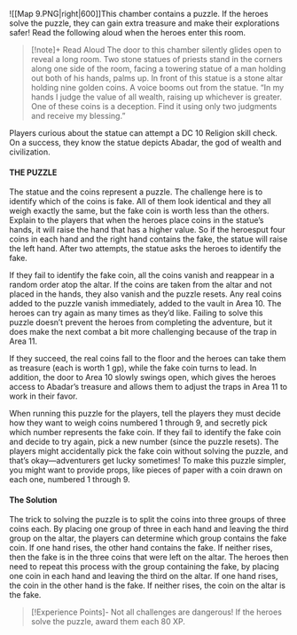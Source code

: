![[Map 9.PNG|right|600]]This chamber contains a puzzle. If the heroes solve the puzzle, they can gain extra treasure and make their explorations safer! Read the following aloud when the heroes enter this room.

> [!note]+ Read Aloud
> The door to this chamber silently glides open to reveal a long room. Two stone statues of priests stand in the corners along one side of the room, facing a towering statue of a man holding out both of his hands, palms up. In front of this statue is a stone altar holding nine golden coins. A voice booms out from the statue. “In my hands I judge the value of all wealth, raising up whichever is greater. One of these coins is a deception. Find it using only two judgments and receive my blessing.” 

Players curious about the statue can attempt a DC 10 Religion skill check. On a success, they know the statue depicts Abadar, the god of wealth and civilization.

#### THE PUZZLE 
The statue and the coins represent a puzzle. The challenge here is to identify which of the coins is fake. All of them look identical and they all weigh exactly the same, but the fake coin is worth less than the others. Explain to the players that when the heroes place coins in the statue’s hands, it will raise the hand that has a higher value. So if the heroesput four coins in each hand and the right hand contains the fake, the statue will raise the left hand. After two attempts, the statue asks the heroes to identify the fake. 

If they fail to identify the fake coin, all the coins vanish and reappear in a random order atop the altar. If the coins are taken from the altar and not placed in the hands, they also vanish and the puzzle resets. Any real coins added to the puzzle vanish immediately, added to the vault in Area 10. The heroes can try again as many times as they’d like. Failing to solve this puzzle doesn’t prevent the heroes from completing the adventure, but it does make the next combat a bit more challenging because of the trap in Area 11. 

If they succeed, the real coins fall to the floor and the heroes can take them as treasure (each is worth 1 gp), while the fake coin turns to lead. In addition, the door to Area 10 slowly swings open, which gives the heroes access to Abadar’s treasure and allows them to adjust the traps in Area 11 to work in their favor. 

When running this puzzle for the players, tell the players they must decide how they want to weigh coins numbered 1 through 9, and secretly pick which number represents the fake coin. If they fail to identify the fake coin and decide to try again, pick a new number (since the puzzle resets). The players might accidentally pick the fake coin without solving the puzzle, and that’s okay—adventurers get lucky sometimes! To make this puzzle simpler, you might want to provide props, like pieces of paper with a coin drawn on each one, numbered 1 through 9. 

#### The Solution 
The trick to solving the puzzle is to split the coins into three groups of three coins each. By placing one group of three in each hand and leaving the third group on the altar, the players can determine which group contains the fake coin. If one hand rises, the other hand contains the fake. If neither rises, then the fake is in the three coins that were left on the altar. The heroes then need to repeat this process with the group containing the fake, by placing one coin in each hand and leaving the third on the altar. If one hand rises, the coin in the other hand is the fake. If neither rises, the coin on the altar is the fake.

> [!Experience Points]-
> Not all challenges are dangerous! If the heroes solve the puzzle, award them each 80 XP. 

